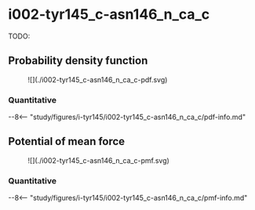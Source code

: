 # i002-tyr145_c-asn146_n_ca_c

TODO:

## Probability density function

<figure markdown>
![](./i002-tyr145_c-asn146_n_ca_c-pdf.svg)
</figure>

### Quantitative

--8<-- "study/figures/i-tyr145/i002-tyr145_c-asn146_n_ca_c/pdf-info.md"

## Potential of mean force

<figure markdown>
![](./i002-tyr145_c-asn146_n_ca_c-pmf.svg)
</figure>

### Quantitative

--8<-- "study/figures/i-tyr145/i002-tyr145_c-asn146_n_ca_c/pmf-info.md"
